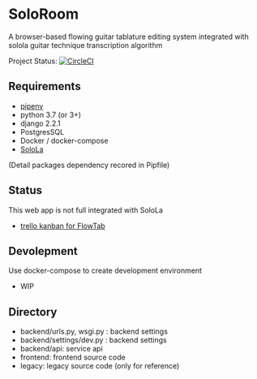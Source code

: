 # SoloRoom 

A browser-based flowing guitar tablature editing system integrated with solola guitar technique transcription algorithm

Project Status: [![CircleCI](https://circleci.com/gh/SoloLa-Platform/soloroom/tree/master.svg?style=svg)](https://circleci.com/gh/SoloLa-Platform/soloroom/tree/master)
## Requirements

- [pipenv](https://github.com/pypa/pipenv)
- python 3.7 (or 3+)
- django 2.2.1
- PostgresSQL
- Docker / docker-compose
- [SoloLa](https://github.com/SoloLa-Platform/SoloLa)

(Detail packages dependency recored in Pipfile)

## Status

This web app is not full integrated with SoloLa
- [trello kanban for FlowTab](https://trello.com/b/eBcjm7aR/kanban-for-solola-platform)

## Devolepment 

Use docker-compose to create development environment

- WIP


## Directory
- backend/urls.py, wsgi.py : backend settings
- backend/settings/dev.py : backend settings
- backend/api: service api
- frontend: frontend source code
- legacy: legacy source code (only for reference)



